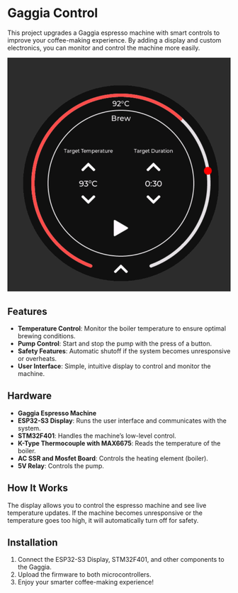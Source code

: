 # Gaggia Control

This project upgrades a Gaggia espresso machine with smart controls to improve your coffee-making experience. By adding a display and custom electronics, you can monitor and control the machine more easily.

![](docs/assets/gaggia-brew.png)

## Features

- **Temperature Control**: Monitor the boiler temperature to ensure optimal brewing conditions.
- **Pump Control**: Start and stop the pump with the press of a button.
- **Safety Features**: Automatic shutoff if the system becomes unresponsive or overheats.
- **User Interface**: Simple, intuitive display to control and monitor the machine.

## Hardware

- **Gaggia Espresso Machine**
- **ESP32-S3 Display**: Runs the user interface and communicates with the system.
- **STM32F401**: Handles the machine’s low-level control.
- **K-Type Thermocouple with MAX6675**: Reads the temperature of the boiler.
- **AC SSR and Mosfet Board**: Controls the heating element (boiler).
- **5V Relay**: Controls the pump.

## How It Works

The display allows you to control the espresso machine and see live temperature updates. If the machine becomes unresponsive or the temperature goes too high, it will automatically turn off for safety.

## Installation

1. Connect the ESP32-S3 Display, STM32F401, and other components to the Gaggia.
2. Upload the firmware to both microcontrollers.
3. Enjoy your smarter coffee-making experience!